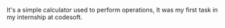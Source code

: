 It's a simple calculator used to perform operations, It was my first task in my internship at codesoft.

